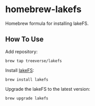 # homebrew-lakefs

Homebrew formula for installing lakeFS.

## How To Use

Add repository:

```
brew tap treeverse/lakefs
```

Install [lakeFS](https://github.com/treeverse/lakeFS):

```
brew install lakefs
```

Upgrade the lakeFS to the latest version:

```
brew upgrade lakefs
```
